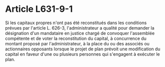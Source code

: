 # Article L631-9-1

Si les capitaux propres n'ont pas été reconstitués dans les conditions prévues par l'article L. 626-3, l'administrateur a qualité pour demander la désignation d'un mandataire en justice chargé de convoquer l'assemblée compétente et de voter la reconstitution du capital, à concurrence du montant proposé par l'administrateur, à la place du ou des associés ou actionnaires opposants lorsque le projet de plan prévoit une modification du capital en faveur d'une ou plusieurs personnes qui s'engagent à exécuter le plan.

